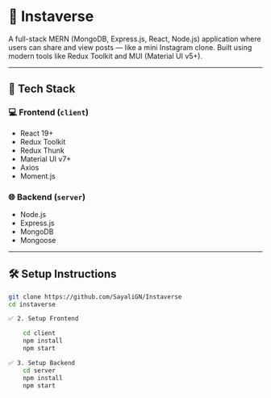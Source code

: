 # 📸 Instaverse

A full-stack MERN (MongoDB, Express.js, React, Node.js) application where users can share and view posts — like a mini Instagram clone. Built using modern tools like Redux Toolkit and MUI (Material UI v5+).

---

## 🚀 Tech Stack

### 💻 Frontend (`client`)
- React 19+
- Redux Toolkit
- Redux Thunk
- Material UI v7+
- Axios
- Moment.js

### 🌐 Backend (`server`)
- Node.js
- Express.js
- MongoDB
- Mongoose

---



## 🛠️ Setup Instructions

```bash
git clone https://github.com/SayaliGN/Instaverse
cd instaverse

✅ 2. Setup Frontend

    cd client
    npm install
    npm start

✅ 3. Setup Backend
    cd server
    npm install
    npm start


